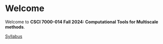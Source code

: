 # Welcome

Welcome to **CSCI 7000-014 Fall 2024: Computational Tools for Multiscale methods**. 

[Syllabus](https://cu-comptools.github.io/assets/syllabus.pdf)

```{tableofcontents}
```

